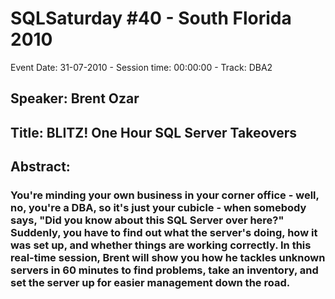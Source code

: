 # SQLSaturday #40 - South Florida 2010
Event Date: 31-07-2010 - Session time: 00:00:00 - Track: DBA2
## Speaker: Brent Ozar
## Title: BLITZ! One Hour SQL Server Takeovers
## Abstract:
### You're minding your own business in your corner office - well, no, you're a DBA, so it's just your cubicle - when somebody says, "Did you know about this SQL Server over here?" Suddenly, you have to find out what the server's doing, how it was set up, and whether things are working correctly. In this real-time session, Brent will show you how he tackles unknown servers in 60 minutes to find problems, take an inventory, and set the server up for easier management down the road.
